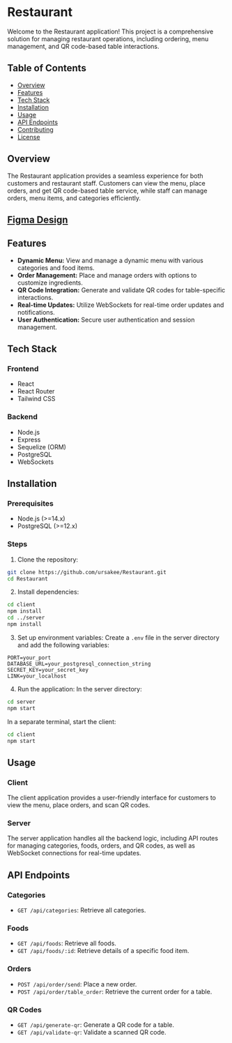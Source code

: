 # Restaurant

Welcome to the Restaurant application! This project is a comprehensive solution for managing restaurant operations, including ordering, menu management, and QR code-based table interactions.

## Table of Contents
- [Overview](#overview)
- [Features](#features)
- [Tech Stack](#tech-stack)
- [Installation](#installation)
- [Usage](#usage)
- [API Endpoints](#api-endpoints)
- [Contributing](#contributing)
- [License](#license)

## Overview
The Restaurant application provides a seamless experience for both customers and restaurant staff. Customers can view the menu, place orders, and get QR code-based table service, while staff can manage orders, menu items, and categories efficiently.

## [Figma Design](https://www.figma.com/design/dmQAO4YuG34yfOV3UZwvHh/Untitled?node-id=0-1&t=JeRwQb4IhSk2hg66-1)

## Features
- **Dynamic Menu:** View and manage a dynamic menu with various categories and food items.
- **Order Management:** Place and manage orders with options to customize ingredients.
- **QR Code Integration:** Generate and validate QR codes for table-specific interactions.
- **Real-time Updates:** Utilize WebSockets for real-time order updates and notifications.
- **User Authentication:** Secure user authentication and session management.

## Tech Stack

### Frontend
- React
- React Router
- Tailwind CSS

### Backend
- Node.js
- Express
- Sequelize (ORM)
- PostgreSQL
- WebSockets

## Installation

### Prerequisites
- Node.js (>=14.x)
- PostgreSQL (>=12.x)

### Steps

1. Clone the repository:

```sh
git clone https://github.com/ursakee/Restaurant.git
cd Restaurant
```

2. Install dependencies:

```sh
cd client
npm install
cd ../server
npm install
```

3. Set up environment variables:
   Create a `.env` file in the server directory and add the following variables:

```env
PORT=your_port
DATABASE_URL=your_postgresql_connection_string
SECRET_KEY=your_secret_key
LINK=your_localhost
```

4. Run the application:
   In the server directory:
   
```sh
cd server
npm start
```
   
   In a separate terminal, start the client:

```sh
cd client
npm start
```

## Usage

### Client
The client application provides a user-friendly interface for customers to view the menu, place orders, and scan QR codes.

### Server
The server application handles all the backend logic, including API routes for managing categories, foods, orders, and QR codes, as well as WebSocket connections for real-time updates.

## API Endpoints

### Categories
- `GET /api/categories`: Retrieve all categories.

### Foods
- `GET /api/foods`: Retrieve all foods.
- `GET /api/foods/:id`: Retrieve details of a specific food item.

### Orders
- `POST /api/order/send`: Place a new order.
- `POST /api/order/table_order`: Retrieve the current order for a table.

### QR Codes
- `GET /api/generate-qr`: Generate a QR code for a table.
- `GET /api/validate-qr`: Validate a scanned QR code.
